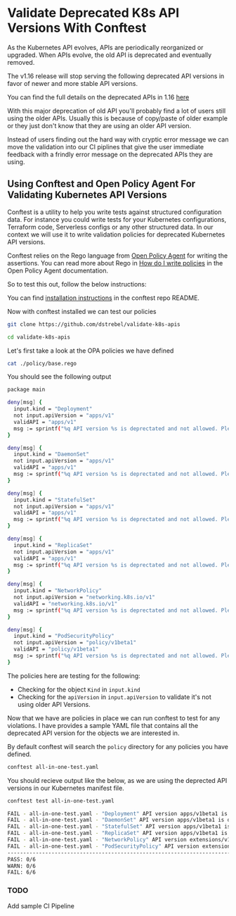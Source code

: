 # Validate Deprecated K8s API Versions With Conftest

As the Kubernetes API evolves, APIs are periodically reorganized or upgraded. When APIs evolve, the old API is deprecated and eventually removed.

The v1.16 release will stop serving the following deprecated API versions in favor of newer and more stable API versions.

You can find the full details on the deprecated APIs in 1.16 [here](https://kubernetes.io/blog/2019/07/18/api-deprecations-in-1-16/)

With this major deprecation of old API you'll probably find a lot of users still using the older APIs. Usually this is because of copy/paste of older example or they just don't know that they are using an older API version.

Instead of users finding out the hard way with cryptic error message we can move the validation into our CI piplines that give the user immediate feedback with a frindly error message on the deprecated APIs they are using.

## Using Conftest and Open Policy Agent For Validating Kubernetes API Versions

Conftest is a utility to help you write tests against structured configuration data. For instance you could write tests for your Kubernetes configurations, Terraform code, Serverless configs or any other structured data. In our context we will use it to write validation policies for deprecated Kubernetes API versions.

Conftest relies on the Rego language from [Open Policy Agent](https://www.openpolicyagent.org/) for writing the assertions. You can read more about Rego in [How do I write policies](https://www.openpolicyagent.org/docs/how-do-i-write-policies.html) in the Open Policy Agent documentation.

So to test this out, follow the below instructions:

You can find [installation instructions](https://github.com/instrumenta/conftest#installation) in the conftest repo README.

Now with conftest installed we can test our policies

```bash
git clone https://github.com/dstrebel/validate-k8s-apis
```

```bash
cd validate-k8s-apis
```

Let's first take a look at the OPA policies we have defined

```bash
cat ./policy/base.rego
```

You should see the following output

```bash
package main

deny[msg] {
  input.kind = "Deployment"
  not input.apiVersion = "apps/v1"
  validAPI = "apps/v1"
  msg := sprintf("%q API version %s is deprectated and not allowed. Please use %v apiVersion", [input.kind, input.apiVersion, validAPI])
}

deny[msg] {
  input.kind = "DaemonSet"
  not input.apiVersion = "apps/v1"
  validAPI = "apps/v1"
  msg := sprintf("%q API version %s is deprectated and not allowed. Please use %v apiVersion", [input.kind, input.apiVersion, validAPI])
}

deny[msg] {
  input.kind = "StatefulSet"
  not input.apiVersion = "apps/v1"
  validAPI = "apps/v1"
  msg := sprintf("%q API version %s is deprectated and not allowed. Please use %v apiVersion", [input.kind, input.apiVersion, validAPI])
}

deny[msg] {
  input.kind = "ReplicaSet"
  not input.apiVersion = "apps/v1"
  validAPI = "apps/v1"
  msg := sprintf("%q API version %s is deprectated and not allowed. Please use %v apiVersion", [input.kind, input.apiVersion, validAPI])
}

deny[msg] {
  input.kind = "NetworkPolicy"
  not input.apiVersion = "networking.k8s.io/v1"
  validAPI = "networking.k8s.io/v1"
  msg := sprintf("%q API version %s is deprectated and not allowed. Please use %v apiVersion", [input.kind, input.apiVersion, validAPI])
}

deny[msg] {
  input.kind = "PodSecurityPolicy"
  not input.apiVersion = "policy/v1beta1"
  validAPI = "policy/v1beta1"
  msg := sprintf("%q API version %s is deprectated and not allowed. Please use %v apiVersion", [input.kind, input.apiVersion, validAPI])
}
```

The policies here are testing for the following:

- Checking for the object `Kind` in `input.kind`
- Checking for the `apiVersion` in `input.apiVersion` to validate it's not using older API Versions.

Now that we have are policies in place we can run conftest to test for any violations. I have provides a sample YAML file that contains all the deprecated API version for the objects we are interested in.

By default conftest will search the `policy` directory for any policies you have defined.

```bash
conftest all-in-one-test.yaml
```

You should recieve output like the below, as we are using the deprected API versions in our Kubernetes manifest file.

```bash
conftest test all-in-one-test.yaml

FAIL - all-in-one-test.yaml - "Deployment" API version apps/v1beta1 is deprectated and not allowed. Please use apps/v1 apiVersion
FAIL - all-in-one-test.yaml - "DaemonSet" API version apps/v1beta1 is deprectated and not allowed. Please use apps/v1 apiVersion
FAIL - all-in-one-test.yaml - "StatefulSet" API version apps/v1beta1 is deprectated and not allowed. Please use apps/v1 apiVersion
FAIL - all-in-one-test.yaml - "ReplicaSet" API version apps/v1beta1 is deprectated and not allowed. Please use apps/v1 apiVersion
FAIL - all-in-one-test.yaml - "NetworkPolicy" API version extensions/v1beta1 is deprectated and not allowed. Please use networking.k8s.io/v1 apiVersion
FAIL - all-in-one-test.yaml - "PodSecurityPolicy" API version extensions/v1beta1 is deprectated and not allowed. Please use policy/v1beta1 apiVersion
--------------------------------------------------------------------------------
PASS: 0/6
WARN: 0/6
FAIL: 6/6
```



### TODO
Add sample CI Pipeline